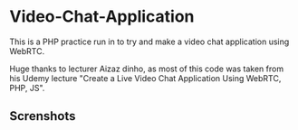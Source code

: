 # Video-Chat-Application

This is a PHP practice run in to try and make a video chat application using WebRTC.

Huge thanks to lecturer Aizaz dinho, as most of this code was taken from his Udemy lecture "Create a Live Video Chat Application Using WebRTC, PHP, JS".

## Screnshots

